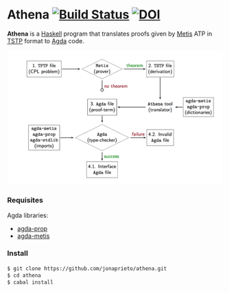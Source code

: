 # Athena [![Build Status](https://travis-ci.org/jonaprieto/athena.svg?branch=master)](https://travis-ci.org/jonaprieto/athena) [![DOI](https://zenodo.org/badge/85713337.svg)](https://zenodo.org/badge/latestdoi/85713337)

**Athena** is a [Haskell][haskell] program that translates proofs given by [Metis][metis] ATP in [TSTP][tstp] format to [Agda][agda] code.

<div style="text-align:center"><img src ="https://raw.githubusercontent.com/jonaprieto/athena/master/slides/diagram.png" /></div>

### Requisites

Agda libraries:

* [agda-prop](https://github.com/jonaprieto/agda-prop)
* [agda-metis](https://github.com/jonaprieto/agda-metis)

### Install

```
$ git clone https://github.com/jonaprieto/athena.git
$ cd athena
$ cabal install
```

[diagram]: https://raw.githubusercontent.com/jonaprieto/athena/master/slides/diagram.png
[haskell]: http://www.haskell.org
[tstp]:    http://www.cs.miami.edu/~tptp/TPTP/QuickGuide/
[metis]:   http://github.com/gilith/metis
[agda]:    http://github.com/agda/agda
